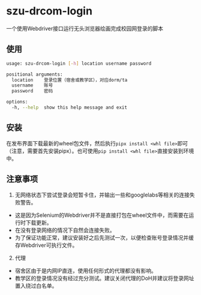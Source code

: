 # szu-drcom-login

一个使用Webdriver接口运行无头浏览器绘画完成校园网登录的脚本

## 使用

```bash
usage: szu-drcom-login [-h] location username password

positional arguments:
  location    登录位置（宿舍或教学区），对应dorm/ta
  username    账号
  password    密码

options:
  -h, --help  show this help message and exit
```

## 安装

在发布界面下载最新的wheel包文件，然后执行`pipx install <whl file>`即可（注意，需要首先安装pipx）。也可使用`pip install <whl file>`直接安装到环境中。

## 注意事项

1. 无网络状态下尝试登录会短暂卡住，并输出一些和googlelabs等相关的连接失败警告。
  - 这是因为Selenium的Webdriver并不是直接打包在wheel文件中，而需要在运行时下载更新。
  - 在没有登录网络的情况下自然会连接失败。
  - 为了保证功能正常，建议安装好之后先测试一次，以便检查账号登录情况并缓存Webdriver可执行文件。
2. 代理
  - 宿舍区由于是内网IP直连，使用任何形式的代理都没有影响。
  - 教学区的登录情况没有经过充分测试。建议关闭代理的DoH并建议将登录网址置入绕过白名单。